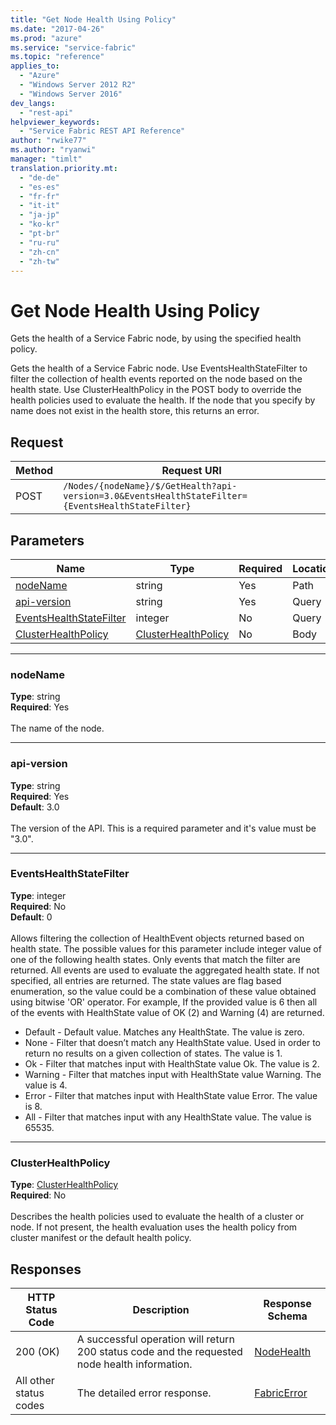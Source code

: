 ```yaml
---
title: "Get Node Health Using Policy"
ms.date: "2017-04-26"
ms.prod: "azure"
ms.service: "service-fabric"
ms.topic: "reference"
applies_to: 
  - "Azure"
  - "Windows Server 2012 R2"
  - "Windows Server 2016"
dev_langs: 
  - "rest-api"
helpviewer_keywords: 
  - "Service Fabric REST API Reference"
author: "rwike77"
ms.author: "ryanwi"
manager: "timlt"
translation.priority.mt: 
  - "de-de"
  - "es-es"
  - "fr-fr"
  - "it-it"
  - "ja-jp"
  - "ko-kr"
  - "pt-br"
  - "ru-ru"
  - "zh-cn"
  - "zh-tw"
---
```

# Get Node Health Using Policy
Gets the health of a Service Fabric node, by using the specified health policy.

Gets the health of a Service Fabric node. Use EventsHealthStateFilter to filter the collection of health events reported on the node based on the health state. Use ClusterHealthPolicy in the POST body to override the health policies used to evaluate the health. If the node that you specify by name does not exist in the health store, this returns an error.

## Request
| Method | Request URI |
| ------ | ----------- |
| POST | `/Nodes/{nodeName}/$/GetHealth?api-version=3.0&EventsHealthStateFilter={EventsHealthStateFilter}` |


## Parameters
| Name | Type | Required | Location |
| --- | --- | --- | --- |
| [nodeName](#nodename) | string | Yes | Path |
| [api-version](#api-version) | string | Yes | Query |
| [EventsHealthStateFilter](#eventshealthstatefilter) | integer | No | Query |
| [ClusterHealthPolicy](#clusterhealthpolicy) | [ClusterHealthPolicy](model-ClusterHealthPolicy.md) | No | Body |

____
### nodeName
__Type__: string <br/>
__Required__: Yes<br/>
<br/>
The name of the node.

____
### api-version
__Type__: string <br/>
__Required__: Yes<br/>
__Default__: 3.0 <br/>
<br/>
The version of the API. This is a required parameter and it's value must be "3.0".

____
### EventsHealthStateFilter
__Type__: integer <br/>
__Required__: No<br/>
__Default__: 0 <br/>
<br/>
Allows filtering the collection of HealthEvent objects returned based on health state.
The possible values for this parameter include integer value of one of the following health states.
Only events that match the filter are returned. All events are used to evaluate the aggregated health state.
If not specified, all entries are returned. The state values are flag based enumeration, so the value could be a combination of these value obtained using bitwise 'OR' operator. For example, If the provided value is 6 then all of the events with HealthState value of OK (2) and Warning (4) are returned.
  
- Default - Default value. Matches any HealthState. The value is zero. 
- None - Filter that doesn’t match any HealthState value. Used in order to return no results on a given collection of states. The value is 1. 
- Ok - Filter that matches input with HealthState value Ok. The value is 2. 
- Warning - Filter that matches input with HealthState value Warning. The value is 4. 
- Error - Filter that matches input with HealthState value Error. The value is 8. 
- All - Filter that matches input with any HealthState value. The value is 65535. 


____
### ClusterHealthPolicy
__Type__: [ClusterHealthPolicy](model-ClusterHealthPolicy.md) <br/>
__Required__: No<br/>
<br/>
Describes the health policies used to evaluate the health of a cluster or node. If not present, the health evaluation uses the health policy from cluster manifest or the default health policy.

## Responses

| HTTP Status Code | Description | Response Schema |
| --- | --- | --- |
| 200 (OK) | A successful operation will return 200 status code and the requested node health information.<br/> | [NodeHealth](model-NodeHealth.md) |
| All other status codes | The detailed error response.<br/> | [FabricError](model-FabricError.md) |
